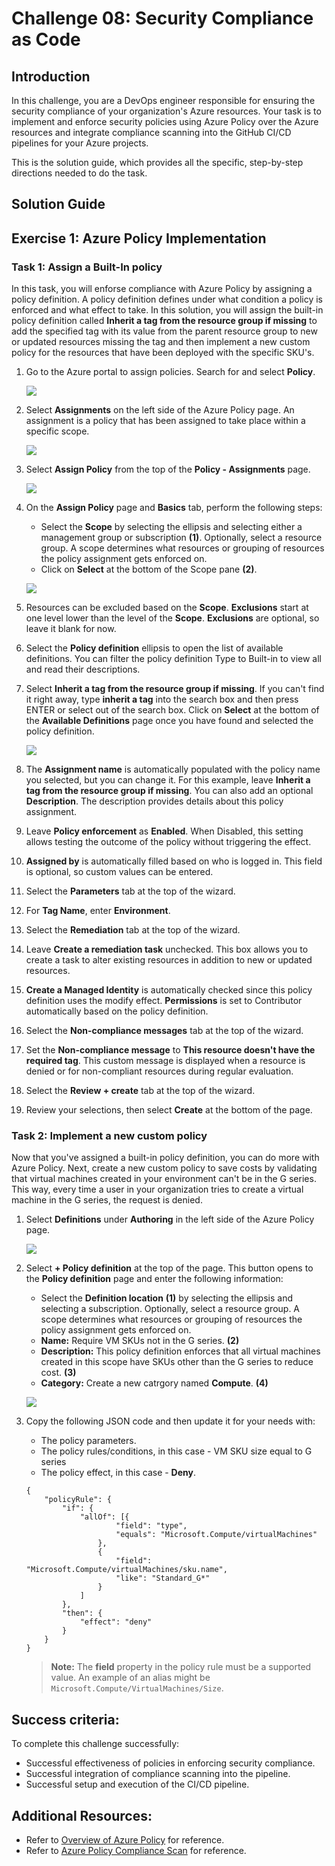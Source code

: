 # Challenge 08: Security Compliance as Code

## Introduction

In this challenge, you are a DevOps engineer responsible for ensuring the security compliance of your organization's Azure resources. Your task is to implement and enforce security policies using Azure Policy over the Azure resources and integrate compliance scanning into the GitHub CI/CD pipelines for your Azure projects.

This is the solution guide, which provides all the specific, step-by-step directions needed to do the task.

## Solution Guide

## Exercise 1: Azure Policy Implementation

### Task 1: Assign a Built-In policy

In this task, you will enforse compliance with Azure Policy by assigning a policy definition. A policy definition defines under what condition a policy is enforced and what effect to take. In this solution, you will assign the built-in policy definition called **Inherit a tag from the resource group if missing** to add the specified tag with its value from the parent resource group to new or updated resources missing the tag and then implement a new custom policy for the resources that have been deployed with the specific SKU's.

1. Go to the Azure portal to assign policies. Search for and select **Policy**.

   ![](../media/cl8-ex1-t1-s1.png)

2. Select **Assignments** on the left side of the Azure Policy page. An assignment is a policy that has been assigned to take place within a specific scope.

   ![](../media/cl8-ex1-t1-s2.png)

3. Select **Assign Policy** from the top of the **Policy - Assignments** page.

   ![](../media/cl8-ex1-t1-s3.png)

4. On the **Assign Policy** page and **Basics** tab, perform the following steps:
   - Select the **Scope** by selecting the ellipsis and selecting either a management group or subscription **(1)**. Optionally, select a resource group. A scope determines what resources or grouping of resources the policy assignment gets enforced on.
   - Click on **Select** at the bottom of the Scope pane **(2)**.

   ![](../media/cl8-ex1-t1-s4.png)

5. Resources can be excluded based on the **Scope**. **Exclusions** start at one level lower than the level of the **Scope**. **Exclusions** are optional, so leave it blank for now.

6. Select the **Policy definition** ellipsis to open the list of available definitions. You can filter the policy definition Type to Built-in to view all and read their descriptions.

7. Select **Inherit a tag from the resource group if missing**. If you can't find it right away, type **inherit a tag** into the search box and then press ENTER or select out of the search box. Click on **Select** at the bottom of the **Available Definitions** page once you have found and selected the policy definition.

   ![](../media/cl8-ex1-t1-s7.png)

8. The **Assignment name** is automatically populated with the policy name you selected, but you can change it. For this example, leave **Inherit a tag from the resource group if missing**. You can also add an optional **Description**. The description provides details about this policy assignment.

9. Leave **Policy enforcement** as **Enabled**. When Disabled, this setting allows testing the outcome of the policy without triggering the effect.

10. **Assigned by** is automatically filled based on who is logged in. This field is optional, so custom values can be entered.

11. Select the **Parameters** tab at the top of the wizard.

12. For **Tag Name**, enter **Environment**.

13. Select the **Remediation** tab at the top of the wizard.

14. Leave **Create a remediation task** unchecked. This box allows you to create a task to alter existing resources in addition to new or updated resources.

15. **Create a Managed Identity** is automatically checked since this policy definition uses the modify effect. **Permissions** is set to Contributor automatically based on the policy definition.

16. Select the **Non-compliance messages** tab at the top of the wizard.

17. Set the **Non-compliance message** to **This resource doesn't have the required tag**. This custom message is displayed when a resource is denied or for non-compliant resources during regular evaluation.

18. Select the **Review + create** tab at the top of the wizard.

19. Review your selections, then select **Create** at the bottom of the page.

### Task 2: Implement a new custom policy

Now that you've assigned a built-in policy definition, you can do more with Azure Policy. Next, create a new custom policy to save costs by validating that virtual machines created in your environment can't be in the G series. This way, every time a user in your organization tries to create a virtual machine in the G series, the request is denied.

1. Select **Definitions** under **Authoring** in the left side of the Azure Policy page.

   ![](../media/cl8-ex1-t2-s1.png)

2. Select **+ Policy definition** at the top of the page. This button opens to the **Policy definition** page and enter the following information:
   - Select the **Definition location** **(1)** by selecting the ellipsis and selecting a subscription. Optionally, select a resource group. A scope determines what resources or grouping of resources the policy assignment gets enforced on.
   - **Name:** Require VM SKUs not in the G series. **(2)**
   - **Description:** This policy definition enforces that all virtual machines created in this scope have SKUs other than the G series to reduce cost. **(3)**
   - **Category:** Create a new catrgory named **Compute**.  **(4)**

   ![](../media/cl8-ex1-t2-s2.png)

3. Copy the following JSON code and then update it for your needs with:

   - The policy parameters.
   - The policy rules/conditions, in this case - VM SKU size equal to G series
   - The policy effect, in this case - **Deny**.

   ```
   {
       "policyRule": {
           "if": {
               "allOf": [{
                       "field": "type",
                       "equals": "Microsoft.Compute/virtualMachines"
                   },
                   {
                       "field": "Microsoft.Compute/virtualMachines/sku.name",
                       "like": "Standard_G*"
                   }
               ]
           },
           "then": {
               "effect": "deny"
           }
       }
   }
   ```

   >**Note:** The **field** property in the policy rule must be a supported value. An example of an alias might be `Microsoft.Compute/VirtualMachines/Size`.
   
## Success criteria:
To complete this challenge successfully:

- Successful effectiveness of policies in enforcing security compliance.
- Successful integration of compliance scanning into the pipeline.
- Successful setup and execution of the CI/CD pipeline.

## Additional Resources:

- Refer to [Overview of Azure Policy](https://learn.microsoft.com/en-us/azure/governance/policy/overview) for reference.
- Refer to [Azure Policy Compliance Scan](https://github.com/marketplace/actions/azure-policy-compliance-scan) for reference.

